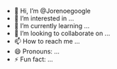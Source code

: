 - 👋 Hi, I’m @Jorenoegoogle
- 👀 I’m interested in ...
- 🌱 I’m currently learning ...
- 💞️ I’m looking to collaborate on ...
- 📫 How to reach me ...
- 😄 Pronouns: ...
- ⚡ Fun fact: ...

<!---
Jorenoegoogle/Jorenoegoogle is a ✨ special ✨ repository because its `README.md` (this file) appears on your GitHub profile.
You can click the Preview link to take a look at your changes.
--->
